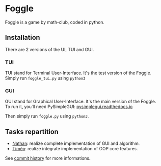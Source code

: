 # Foggle

Foggle is a game by math-club, coded in python.

## Installation
There are 2 versions of the UI, TUI and GUI.

### TUI
TUI stand for Terminal User-Interface.
It's the test version of the Foggle.
Simply run `foggle_tui.py` using `python3`

### GUI
GUI stand for Graphical User-Interface.
It's the main version of the Foggle.
To run it, you'll need PySimpleGUI: 
[pysimplegui.readthedocs.io](pysimplegui.readthedocs.io)

Then simply run `foggle.py` using `python3`.

## Tasks repartition

* [Nathan](https://github.com/The-Zmaze): realize complete implementation of GUI and algorithm.
* [Timéo](https://github/com/Tim-ats-d): realize integrate implementation of OOP core features.

See [commit history](https://github.com/math-club/Boggle/commits) for more informations.
